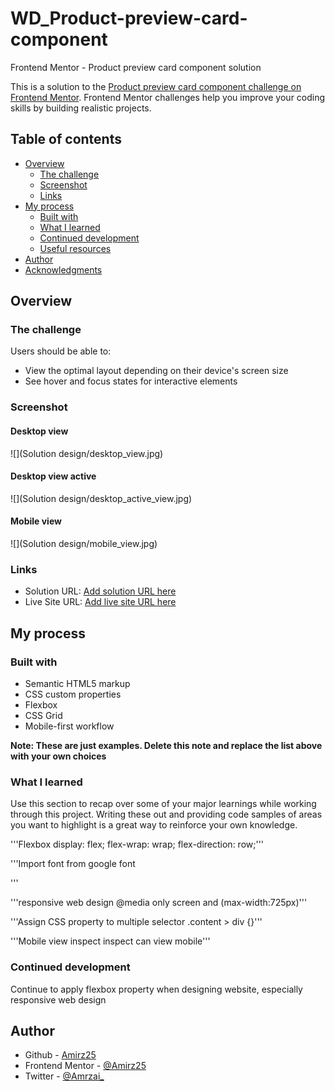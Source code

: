 # WD_Product-preview-card-component

 Frontend Mentor - Product preview card component solution

This is a solution to the [Product preview card component challenge on Frontend Mentor](https://www.frontendmentor.io/challenges/product-preview-card-component-GO7UmttRfa). Frontend Mentor challenges help you improve your coding skills by building realistic projects. 

## Table of contents

- [Overview](#overview)
  - [The challenge](#the-challenge)
  - [Screenshot](#screenshot)
  - [Links](#links)
- [My process](#my-process)
  - [Built with](#built-with)
  - [What I learned](#what-i-learned)
  - [Continued development](#continued-development)
  - [Useful resources](#useful-resources)
- [Author](#author)
- [Acknowledgments](#acknowledgments)


## Overview

### The challenge

Users should be able to:

- View the optimal layout depending on their device's screen size
- See hover and focus states for interactive elements

### Screenshot

#### Desktop view
![](Solution design/desktop_view.jpg)

#### Desktop view active
![](Solution design/desktop_active_view.jpg)

#### Mobile view
![](Solution design/mobile_view.jpg)


### Links

- Solution URL: [Add solution URL here](https://your-solution-url.com)
- Live Site URL: [Add live site URL here](https://your-live-site-url.com)

## My process

### Built with

- Semantic HTML5 markup
- CSS custom properties
- Flexbox
- CSS Grid
- Mobile-first workflow

**Note: These are just examples. Delete this note and replace the list above with your own choices**

### What I learned

Use this section to recap over some of your major learnings while working through this project. Writing these out and providing code samples of areas you want to highlight is a great way to reinforce your own knowledge.

'''Flexbox
display: flex;
flex-wrap: wrap;
flex-direction: row;'''

'''Import font from google font
<link rel="preconnect" href="https://fonts.googleapis.com">
<link rel="preconnect" href="https://fonts.gstatic.com" crossorigin>
<link href="https://fonts.googleapis.com/css2?family=Fraunces:opsz,wght@9..144,700&family=Montserrat:wght@500&display=swap" rel="stylesheet">'''

'''responsive web design
@media only screen and (max-width:725px)'''

'''Assign CSS property to multiple selector
.content > div {}'''

'''Mobile view inspect
inspect can view mobile'''

### Continued development

Continue to apply flexbox property when designing website, especially responsive web design


## Author

- Github - [Amirz25](https://github.com/Amirz25)
- Frontend Mentor - [@Amirz25](https://www.frontendmentor.io/profile/Amirz25)
- Twitter - [@Amrzai_](https://twitter.com/Amrzai_)

